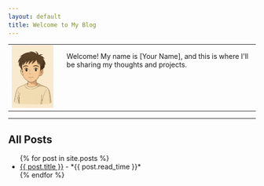 ```yaml
---
layout: default
title: Welcome to My Blog
---
```


<table style="border: none; background: none;">
  <tr style="border: none; background: none;">
    <td style="border: none; padding-right: 20px; vertical-align: top;">
      <img src="assets/me.png" width="150" alt="A photo of me smiling">
    </td>
    <td style="border: none; vertical-align: top;">
      <p>Welcome! My name is [Your Name], and this is where I'll be sharing my thoughts and projects.</p>
    </td>
  </tr>
</table>

---

## All Posts

<ul>
  {% for post in site.posts %}
    <li>
      <a href="{{ post.url }}">{{ post.title }}</a> - *{{ post.read_time }}*
    </li>
  {% endfor %}
</ul>
